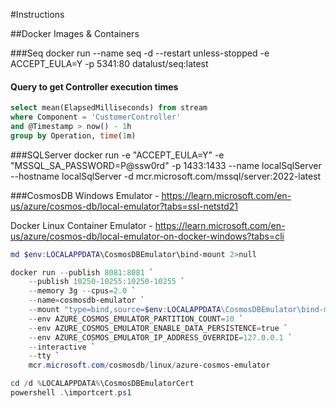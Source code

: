 #Instructions

##Docker Images & Containers

###Seq
docker run --name seq -d --restart unless-stopped -e ACCEPT_EULA=Y -p 5341:80 datalust/seq:latest

#### Query to get Controller execution times
```sql 
select mean(ElapsedMilliseconds) from stream 
where Component = 'CustomerController' 
and @Timestamp > now() - 1h 
group by Operation, time(1m)
```

###SQLServer
docker run -e "ACCEPT_EULA=Y" -e "MSSQL_SA_PASSWORD=P@ssw0rd" -p 1433:1433 --name localSqlServer --hostname localSqlServer -d  mcr.microsoft.com/mssql/server:2022-latest

###CosmosDB
Windows Emulator -
https://learn.microsoft.com/en-us/azure/cosmos-db/local-emulator?tabs=ssl-netstd21


Docker Linux Container Emulator - 
https://learn.microsoft.com/en-us/azure/cosmos-db/local-emulator-on-docker-windows?tabs=cli

```powershell
md $env:LOCALAPPDATA\CosmosDBEmulator\bind-mount 2>null
```

```powershell
docker run --publish 8081:8081 `
    --publish 10250-10255:10250-10255 `
    --memory 3g --cpus=2.0 `
    --name=cosmosdb-emulator `
    --mount "type=bind,source=$env:LOCALAPPDATA\CosmosDBEmulator\bind-mount,destination=C:\CosmosDB.Emulator\bind-mount" `
    --env AZURE_COSMOS_EMULATOR_PARTITION_COUNT=10 `
    --env AZURE_COSMOS_EMULATOR_ENABLE_DATA_PERSISTENCE=true `
    --env AZURE_COSMOS_EMULATOR_IP_ADDRESS_OVERRIDE=127.0.0.1 `
    --interactive `
    --tty `
    mcr.microsoft.com/cosmosdb/linux/azure-cosmos-emulator
```

```powershell
cd /d %LOCALAPPDATA%\CosmosDBEmulatorCert
powershell .\importcert.ps1
```

